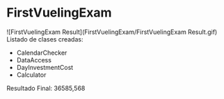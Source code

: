# FirstVuelingExam
![FirstVuelingExam Result](FirstVuelingExam/FirstVuelingExam Result.gif)
Listado de clases creadas:

- CalendarChecker
- DataAccess
- DayInvestmentCost
- Calculator

Resultado Final: 36585,568
